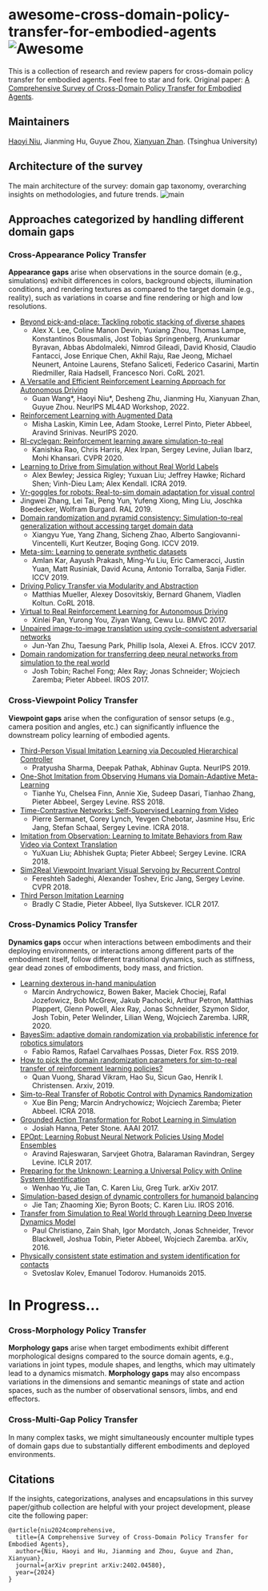 # awesome-cross-domain-policy-transfer-for-embodied-agents ![Awesome](https://cdn.jsdelivr.net/gh/sindresorhus/awesome@d7305f38d29fed78fa85652e3a63e154dd8e8829/media/badge.svg)
This is a collection of research and review papers for cross-domain policy transfer for embodied agents. Feel free to star and fork. Original paper: [A Comprehensive Survey of Cross-Domain Policy Transfer for Embodied Agents](https://arxiv.org/abs/2402.04580).

## Maintainers
[Haoyi Niu](https://t6-thu.github.io/), Jianming Hu, Guyue Zhou, [Xianyuan Zhan](http://zhanxianyuan.xyz/). (Tsinghua University)

## Architecture of the survey
The main architecture of the survey: domain gap taxonomy, overarching insights on methodologies, and future trends.
![main](https://github.com/t6-thu/awesome-cross-domain-policy-transfer-for-embodied-agents/assets/52534633/971b2e05-fd05-415c-815a-b9c45e4de071)

## Approaches categorized by handling different domain gaps
### Cross-Appearance Policy Transfer
**Appearance gaps** arise when observations in the source domain (e.g., simulations) exhibit differences in colors, background objects, illumination conditions, and rendering textures as compared to the target domain (e.g., reality), such as variations in coarse and fine rendering or high and low resolutions.

+ [Beyond pick-and-place: Tackling robotic stacking of diverse shapes](https://openreview.net/forum?id=U0Q8CrtBJxJ)
  + Alex X. Lee, Coline Manon Devin, Yuxiang Zhou, Thomas Lampe, Konstantinos Bousmalis, Jost Tobias Springenberg, Arunkumar Byravan, Abbas Abdolmaleki, Nimrod Gileadi, David Khosid, Claudio Fantacci, Jose Enrique Chen, Akhil Raju, Rae Jeong, Michael Neunert, Antoine Laurens, Stefano Saliceti, Federico Casarini, Martin Riedmiller, Raia Hadsell, Francesco Nori. CoRL 2021.
+ [A Versatile and Efficient Reinforcement Learning Approach for Autonomous Driving](https://ml4ad.github.io/files/papers2022/A%20Versatile%20and%20Efficient%20Reinforcement%20Learning%20Approach%20for%20Autonomous%20Driving.pdf)
  + Guan Wang*, Haoyi Niu*, Desheng Zhu, Jianming Hu, Xianyuan Zhan, Guyue Zhou. NeurIPS ML4AD Workshop, 2022.
+ [Reinforcement Learning with Augmented Data](https://proceedings.neurips.cc/paper/2020/hash/e615c82aba461681ade82da2da38004a-Abstract.html)
  + Misha Laskin, Kimin Lee, Adam Stooke, Lerrel Pinto, Pieter Abbeel, Aravind Srinivas. NeurIPS 2020.
+ [Rl-cyclegan: Reinforcement learning aware simulation-to-real](https://openaccess.thecvf.com/content_CVPR_2020/html/Rao_RL-CycleGAN_Reinforcement_Learning_Aware_Simulation-to-Real_CVPR_2020_paper.html)
  + Kanishka Rao, Chris Harris, Alex Irpan, Sergey Levine, Julian Ibarz, Mohi Khansari. CVPR 2020.
+ [Learning to Drive from Simulation without Real World Labels](https://ieeexplore.ieee.org/abstract/document/8793668?casa_token=BYN1ZXV3-AsAAAAA:7mYBQd6kH4DhjcvUaXTi_buq-f7ctZxh9m48jyPRPpTdNFdSNGJh_rIsnMheQ4Q5C7_Yvs6I1Ps)
  + Alex Bewley; Jessica Rigley; Yuxuan Liu; Jeffrey Hawke; Richard Shen; Vinh-Dieu Lam; Alex Kendall. ICRA 2019.
+ [Vr-goggles for robots: Real-to-sim domain adaptation for visual control](https://ieeexplore.ieee.org/abstract/document/8620258/?casa_token=SkhJ7BaIahQAAAAA:cpFAW1Sumh1w8qp_a--BWZi8xDpSoW9HV7oyW8ZEZ1pjfGXmlXNJrq3nv9eR8wfzYFIiascGG-s)
+ Jingwei Zhang, Lei Tai, Peng Yun, Yufeng Xiong, Ming Liu, Joschka Boedecker, Wolfram Burgard. RAL 2019.
+ [Domain randomization and pyramid consistency: Simulation-to-real generalization without accessing target domain data](https://openaccess.thecvf.com/content_ICCV_2019/html/Yue_Domain_Randomization_and_Pyramid_Consistency_Simulation-to-Real_Generalization_Without_Accessing_Target_ICCV_2019_paper.html)
  + Xiangyu Yue, Yang Zhang, Sicheng Zhao, Alberto Sangiovanni-Vincentelli, Kurt Keutzer, Boqing Gong. ICCV 2019.
+ [Meta-sim: Learning to generate synthetic datasets](http://openaccess.thecvf.com/content_ICCV_2019/html/Kar_Meta-Sim_Learning_to_Generate_Synthetic_Datasets_ICCV_2019_paper.html)
  + Amlan Kar, Aayush Prakash, Ming-Yu Liu, Eric Cameracci, Justin Yuan, Matt Rusiniak, David Acuna, Antonio Torralba, Sanja Fidler. ICCV 2019.
+ [Driving Policy Transfer via Modularity and Abstraction](https://proceedings.mlr.press/v87/mueller18a.html)
  + Matthias Mueller, Alexey Dosovitskiy, Bernard Ghanem, Vladlen Koltun. CoRL 2018.
+ [Virtual to Real Reinforcement Learning for Autonomous Driving](https://arxiv.org/abs/1704.03952)
  + Xinlei Pan, Yurong You, Ziyan Wang, Cewu Lu. BMVC 2017.
+ [Unpaired image-to-image translation using cycle-consistent adversarial networks](http://openaccess.thecvf.com/content_iccv_2017/html/Zhu_Unpaired_Image-To-Image_Translation_ICCV_2017_paper.html)
  + Jun-Yan Zhu, Taesung Park, Phillip Isola, Alexei A. Efros. ICCV 2017.
+ [Domain randomization for transferring deep neural networks from simulation to the real world](https://ieeexplore.ieee.org/abstract/document/8202133/?casa_token=qmso3zouBFwAAAAA:xeoNxuL049gCHUAYVT_YdMaykxDq26eRre4i-lGRlUC0gpgxvS0ihflhomT9Pj5DaFyweDl62WI)
  + Josh Tobin; Rachel Fong; Alex Ray; Jonas Schneider; Wojciech Zaremba; Pieter Abbeel. IROS 2017.

### Cross-Viewpoint Policy Transfer
**Viewpoint gaps** arise when the configuration of sensor setups (e.g., camera position and angles, etc.) can significantly influence the downstream policy learning of embodied agents.

+ [Third-Person Visual Imitation Learning via Decoupled Hierarchical Controller](https://proceedings.neurips.cc/paper_files/paper/2019/hash/8a146f1a3da4700cbf03cdc55e2daae6-Abstract.html)
  + Pratyusha Sharma, Deepak Pathak, Abhinav Gupta. NeurIPS 2019.
+ [One-Shot Imitation from Observing Humans via Domain-Adaptive Meta-Learning](https://m.roboticsproceedings.org/rss14/p02.pdf)
  + Tianhe Yu, Chelsea Finn, Annie Xie, Sudeep Dasari, Tianhao Zhang, Pieter Abbeel, Sergey Levine. RSS 2018.
+ [Time-Contrastive Networks: Self-Supervised Learning from Video](https://ieeexplore.ieee.org/abstract/document/8462891)
  + Pierre Sermanet, Corey Lynch, Yevgen Chebotar, Jasmine Hsu, Eric Jang, Stefan Schaal, Sergey Levine. ICRA 2018.
+ [Imitation from Observation: Learning to Imitate Behaviors from Raw Video via Context Translation](https://ieeexplore.ieee.org/abstract/document/8462901?casa_token=5jtnZqwsMKUAAAAA:tsEKMW90_y4ud1YJM9tC1b4P69aC5aXeAuFobzkDYUegImzRRfYLpVZ97_0qSJoNJAOiLpNRTy8)
  + YuXuan Liu; Abhishek Gupta; Pieter Abbeel; Sergey Levine. ICRA 2018.
+ [Sim2Real Viewpoint Invariant Visual Servoing by Recurrent Control](https://openaccess.thecvf.com/content_cvpr_2018/html/Sadeghi_Sim2Real_Viewpoint_Invariant_CVPR_2018_paper.html)
  + Fereshteh Sadeghi, Alexander Toshev, Eric Jang, Sergey Levine. CVPR 2018.
+ [Third Person Imitation Learning](https://openreview.net/forum?id=B16dGcqlx)
  + Bradly C Stadie, Pieter Abbeel, Ilya Sutskever. ICLR 2017.

### Cross-Dynamics Policy Transfer
**Dynamics gaps** occur when interactions between embodiments and their deploying environments, or interactions among different parts of the embodiment itself, follow different transitional dynamics, such as stiffness, gear dead zones of embodiments, body mass, and friction.

+ [Learning dexterous in-hand manipulation](https://dl.acm.org/doi/abs/10.1177/0278364919887447)
  + Marcin Andrychowicz, Bowen Baker, Maciek Chociej, Rafal Jozefowicz, Bob McGrew, Jakub Pachocki, Arthur Petron, Matthias Plappert, Glenn Powell, Alex Ray, Jonas Schneider, Szymon Sidor, Josh Tobin, Peter Welinder, Lilian Weng, Wojciech Zaremba. IJRR, 2020.
+ [BayesSim: adaptive domain randomization via probabilistic inference for robotics simulators](https://roboticsproceedings.org/rss15/p29.pdf)
  + Fabio Ramos, Rafael Carvalhaes Possas, Dieter Fox. RSS 2019.
+ [How to pick the domain randomization parameters for sim-to-real transfer of reinforcement learning policies?](https://arxiv.org/abs/1903.11774)
  + Quan Vuong, Sharad Vikram, Hao Su, Sicun Gao, Henrik I. Christensen. Arxiv, 2019.
+ [Sim-to-Real Transfer of Robotic Control with Dynamics Randomization](https://ieeexplore.ieee.org/abstract/document/8460528?casa_token=MGinWlLWo_4AAAAA:ADFVzywGfFm2JUEfBOgkRx-Bg4U--s133C--1AhRrLn_e2sIG5B02BmFcvWlzZpD76XQA8ewLao)
  + Xue Bin Peng; Marcin Andrychowicz; Wojciech Zaremba; Pieter Abbeel. ICRA 2018.
+ [Grounded Action Transformation for Robot Learning in Simulation](https://ojs.aaai.org/index.php/AAAI/article/view/11044)
  + Josiah Hanna, Peter Stone. AAAI 2017.
+ [EPOpt: Learning Robust Neural Network Policies Using Model Ensembles](https://openreview.net/forum?id=SyWvgP5el)
  + Aravind Rajeswaran, Sarvjeet Ghotra, Balaraman Ravindran, Sergey Levine. ICLR 2017.
+ [Preparing for the Unknown: Learning a Universal Policy with Online System Identification](https://arxiv.org/abs/1702.02453)
  + Wenhao Yu, Jie Tan, C. Karen Liu, Greg Turk. arXiv 2017.
+ [Simulation-based design of dynamic controllers for humanoid balancing](https://ieeexplore.ieee.org/abstract/document/7759424?casa_token=gYQxUej--YsAAAAA:UKyns0UxIU1jLYWDO7Gx_T0YUOQmJTik5EltC6c50RoSdbmV21KE_NAAzFV08sIVkO0xRjEM-fM)
  + Jie Tan; Zhaoming Xie; Byron Boots; C. Karen Liu. IROS 2016.
+ [Transfer from Simulation to Real World through Learning Deep Inverse Dynamics Model](https://arxiv.org/abs/1610.03518)
  + Paul Christiano, Zain Shah, Igor Mordatch, Jonas Schneider, Trevor Blackwell, Joshua Tobin, Pieter Abbeel, Wojciech Zaremba. arXiv, 2016.
+ [Physically consistent state estimation and system identification for contacts](https://ieeexplore.ieee.org/abstract/document/7363481?casa_token=qJHU24ygihsAAAAA:V2eUbCLISEFHfX9NMCmIac9IdeySVQB072RyOyYJkAJQB1Dcaju234-xdmfKBi_xoI3_8rrQMNs)
  + Svetoslav Kolev, Emanuel Todorov. Humanoids 2015.
# In Progress...

### Cross-Morphology Policy Transfer
**Morphology gaps** arise when target embodiments exhibit different morphological designs compared to the source domain agents, e.g., variations in joint types, module shapes, and lengths, which may ultimately lead to a dynamics mismatch. **Morphology gaps** may also encompass variations in the dimensions and semantic meanings of state and action spaces, such as the number of observational sensors, limbs, and end effectors.

### Cross-Multi-Gap Policy Transfer
In many complex tasks, we might simultaneously encounter multiple types of domain gaps due to substantially different embodiments and deployed environments. 

## Citations
If the insights, categorizations, analyses and encapsulations in this survey paper/github collection are helpful with your project development, please cite the following paper:
```
@article{niu2024comprehensive,
  title={A Comprehensive Survey of Cross-Domain Policy Transfer for Embodied Agents},
  author={Niu, Haoyi and Hu, Jianming and Zhou, Guyue and Zhan, Xianyuan},
  journal={arXiv preprint arXiv:2402.04580},
  year={2024}
}
```
